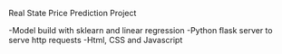 Real State Price Prediction Project

-Model build with sklearn and linear regression
-Python flask server  to serve http requests
-Html, CSS and Javascript


